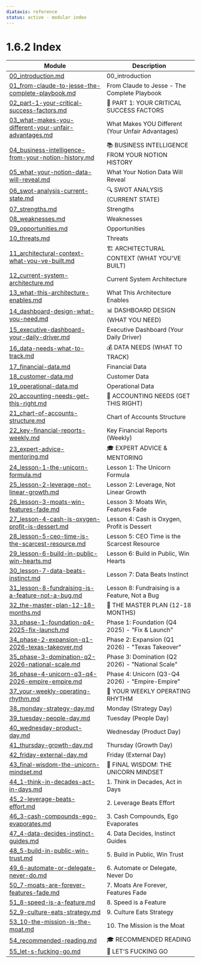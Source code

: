 ```yaml
---
diataxis: reference
status: active - modular index
---
```


# 1.6.2 Index

| Module | Description |
|--------|-------------|
| [00_introduction.md](00_introduction.md) | 00_introduction |
| [01_from-claude-to-jesse-the-complete-playbook.md](01_from-claude-to-jesse-the-complete-playbook.md) | From Claude to Jesse - The Complete Playbook |
| [02_part-1-your-critical-success-factors.md](02_part-1-your-critical-success-factors.md) | 🎯 PART 1: YOUR CRITICAL SUCCESS FACTORS |
| [03_what-makes-you-different-your-unfair-advantages.md](03_what-makes-you-different-your-unfair-advantages.md) | What Makes YOU Different (Your Unfair Advantages) |
| [04_business-intelligence-from-your-notion-history.md](04_business-intelligence-from-your-notion-history.md) | 📚 BUSINESS INTELLIGENCE FROM YOUR NOTION HISTORY |
| [05_what-your-notion-data-will-reveal.md](05_what-your-notion-data-will-reveal.md) | What Your Notion Data Will Reveal |
| [06_swot-analysis-current-state.md](06_swot-analysis-current-state.md) | 🔍 SWOT ANALYSIS (CURRENT STATE) |
| [07_strengths.md](07_strengths.md) | Strengths |
| [08_weaknesses.md](08_weaknesses.md) | Weaknesses |
| [09_opportunities.md](09_opportunities.md) | Opportunities |
| [10_threats.md](10_threats.md) | Threats |
| [11_architectural-context-what-you-ve-built.md](11_architectural-context-what-you-ve-built.md) | 🏗️ ARCHITECTURAL CONTEXT (WHAT YOU'VE BUILT) |
| [12_current-system-architecture.md](12_current-system-architecture.md) | Current System Architecture |
| [13_what-this-architecture-enables.md](13_what-this-architecture-enables.md) | What This Architecture Enables |
| [14_dashboard-design-what-you-need.md](14_dashboard-design-what-you-need.md) | 📊 DASHBOARD DESIGN (WHAT YOU NEED) |
| [15_executive-dashboard-your-daily-driver.md](15_executive-dashboard-your-daily-driver.md) | Executive Dashboard (Your Daily Driver) |
| [16_data-needs-what-to-track.md](16_data-needs-what-to-track.md) | 💰 DATA NEEDS (WHAT TO TRACK) |
| [17_financial-data.md](17_financial-data.md) | Financial Data |
| [18_customer-data.md](18_customer-data.md) | Customer Data |
| [19_operational-data.md](19_operational-data.md) | Operational Data |
| [20_accounting-needs-get-this-right.md](20_accounting-needs-get-this-right.md) | 📒 ACCOUNTING NEEDS (GET THIS RIGHT) |
| [21_chart-of-accounts-structure.md](21_chart-of-accounts-structure.md) | Chart of Accounts Structure |
| [22_key-financial-reports-weekly.md](22_key-financial-reports-weekly.md) | Key Financial Reports (Weekly) |
| [23_expert-advice-mentoring.md](23_expert-advice-mentoring.md) | 🎓 EXPERT ADVICE & MENTORING |
| [24_lesson-1-the-unicorn-formula.md](24_lesson-1-the-unicorn-formula.md) | Lesson 1: The Unicorn Formula |
| [25_lesson-2-leverage-not-linear-growth.md](25_lesson-2-leverage-not-linear-growth.md) | Lesson 2: Leverage, Not Linear Growth |
| [26_lesson-3-moats-win-features-fade.md](26_lesson-3-moats-win-features-fade.md) | Lesson 3: Moats Win, Features Fade |
| [27_lesson-4-cash-is-oxygen-profit-is-dessert.md](27_lesson-4-cash-is-oxygen-profit-is-dessert.md) | Lesson 4: Cash is Oxygen, Profit is Dessert |
| [28_lesson-5-ceo-time-is-the-scarcest-resource.md](28_lesson-5-ceo-time-is-the-scarcest-resource.md) | Lesson 5: CEO Time is the Scarcest Resource |
| [29_lesson-6-build-in-public-win-hearts.md](29_lesson-6-build-in-public-win-hearts.md) | Lesson 6: Build in Public, Win Hearts |
| [30_lesson-7-data-beats-instinct.md](30_lesson-7-data-beats-instinct.md) | Lesson 7: Data Beats Instinct |
| [31_lesson-8-fundraising-is-a-feature-not-a-bug.md](31_lesson-8-fundraising-is-a-feature-not-a-bug.md) | Lesson 8: Fundraising is a Feature, Not a Bug |
| [32_the-master-plan-12-18-months.md](32_the-master-plan-12-18-months.md) | 🚀 THE MASTER PLAN (12-18 MONTHS) |
| [33_phase-1-foundation-q4-2025-fix-launch.md](33_phase-1-foundation-q4-2025-fix-launch.md) | Phase 1: Foundation (Q4 2025) - "Fix & Launch" |
| [34_phase-2-expansion-q1-2026-texas-takeover.md](34_phase-2-expansion-q1-2026-texas-takeover.md) | Phase 2: Expansion (Q1 2026) - "Texas Takeover" |
| [35_phase-3-domination-q2-2026-national-scale.md](35_phase-3-domination-q2-2026-national-scale.md) | Phase 3: Domination (Q2 2026) - "National Scale" |
| [36_phase-4-unicorn-q3-q4-2026-empire-empire.md](36_phase-4-unicorn-q3-q4-2026-empire-empire.md) | Phase 4: Unicorn (Q3-Q4 2026) - "Empire-Empire" |
| [37_your-weekly-operating-rhythm.md](37_your-weekly-operating-rhythm.md) | 🎯 YOUR WEEKLY OPERATING RHYTHM |
| [38_monday-strategy-day.md](38_monday-strategy-day.md) | Monday (Strategy Day) |
| [39_tuesday-people-day.md](39_tuesday-people-day.md) | Tuesday (People Day) |
| [40_wednesday-product-day.md](40_wednesday-product-day.md) | Wednesday (Product Day) |
| [41_thursday-growth-day.md](41_thursday-growth-day.md) | Thursday (Growth Day) |
| [42_friday-external-day.md](42_friday-external-day.md) | Friday (External Day) |
| [43_final-wisdom-the-unicorn-mindset.md](43_final-wisdom-the-unicorn-mindset.md) | 🦄 FINAL WISDOM: THE UNICORN MINDSET |
| [44_1-think-in-decades-act-in-days.md](44_1-think-in-decades-act-in-days.md) | 1. Think in Decades, Act in Days |
| [45_2-leverage-beats-effort.md](45_2-leverage-beats-effort.md) | 2. Leverage Beats Effort |
| [46_3-cash-compounds-ego-evaporates.md](46_3-cash-compounds-ego-evaporates.md) | 3. Cash Compounds, Ego Evaporates |
| [47_4-data-decides-instinct-guides.md](47_4-data-decides-instinct-guides.md) | 4. Data Decides, Instinct Guides |
| [48_5-build-in-public-win-trust.md](48_5-build-in-public-win-trust.md) | 5. Build in Public, Win Trust |
| [49_6-automate-or-delegate-never-do.md](49_6-automate-or-delegate-never-do.md) | 6. Automate or Delegate, Never Do |
| [50_7-moats-are-forever-features-fade.md](50_7-moats-are-forever-features-fade.md) | 7. Moats Are Forever, Features Fade |
| [51_8-speed-is-a-feature.md](51_8-speed-is-a-feature.md) | 8. Speed is a Feature |
| [52_9-culture-eats-strategy.md](52_9-culture-eats-strategy.md) | 9. Culture Eats Strategy |
| [53_10-the-mission-is-the-moat.md](53_10-the-mission-is-the-moat.md) | 10. The Mission is the Moat |
| [54_recommended-reading.md](54_recommended-reading.md) | 🎓 RECOMMENDED READING |
| [55_let-s-fucking-go.md](55_let-s-fucking-go.md) | 🚀 LET'S FUCKING GO |
